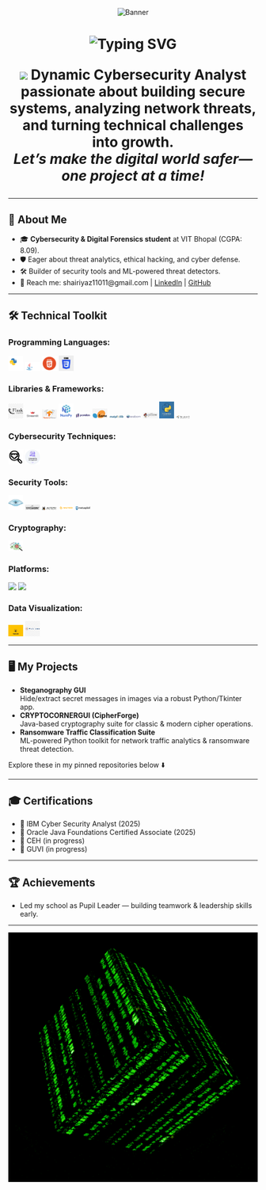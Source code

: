 <!-- Banner -->
<p align="center">
  <img src="assets/RBanner.gif" alt="Banner" width="1080" height="200"/>
</p>

<h1 align="center">
  <img src="https://readme-typing-svg.demolab.com?font=Fira+Code&pause=900&color=18A2E8&center=true&vCenter=true&width=450&lines=Hi%2C+I'm+Shaik+Riyaz+%F0%9F%91%8B;Cybersecurity+Analyst+%7C+Data+Analyst" alt="Typing SVG" />

<p align="center">
  <img src="https://media.giphy.com/media/hvRJCLFzcasrR4ia7z/giphy.gif" width="36" /> 
  <b>Dynamic Cybersecurity Analyst passionate about building secure systems, analyzing network threats, and turning technical challenges into growth.</b> 
  <br>
  <i>Let’s make the digital world safer—one project at a time!</i>
</p>

---

## 🚀 About Me

<ul>
  <li>🎓 <b>Cybersecurity & Digital Forensics student</b> at VIT Bhopal (CGPA: 8.09).</li>
  <li>🛡️ Eager about threat analytics, ethical hacking, and cyber defense.</li>
  <li>🛠️ Builder of security tools and ML-powered threat detectors.</li>
  <li>📧 Reach me: shairiyaz11011@gmail.com | <a href="www.linkedin.com/in/shaik-riyaz-761545251">LinkedIn</a> | <a href="">GitHub</a></li>
</ul>

---

## 🛠️ <span style="animation: glow 1.2s infinite alternate;">Technical Toolkit</span>

### **Programming Languages:**
<p>
  <img src="assets/python.gif" width="30"/>
  <img src="assets/java.gif" width="30"/>
  <img src="assets/html.png" width="30"/>
  <img src="assets/css.webp" width="30"/>
</p>

### **Libraries & Frameworks:**
<p>
  <img src="assets/flask.png" width="30"/>
  <img src="assets/Streamlit.png" width="30"/>
  <img src="assets/TensorFlow.jpg" width="30"/>
  <img src="assets/Numpy.png" width="30"/>
  <img src="assets/Pandas.png" width="30"/>
  <img src="assets/Scikit-learn.jpg" width="30"/>
  <img src="assets/Matplotlib.svg" width="30"/>
  <img src="assets/Seaborn.svg" width="30"/>
  <img src="assets/Pillow.jpeg" width="30"/>
  <img src="assets/Tkinter.jpg" width="30"/>
  <img src="assets/NetworkX.png" width="30"/>
</p>

### **Cybersecurity Techniques:**
<p>
  <img src="assets/TCP port scanning.png" width="30"/>
  <img src="assets/Vulnerability analysis.png" width="30"/>
</p>

### **Security Tools:**
<p>
  <img src="assets/nmap.png" width="30"/>
  <img src="assets/Wireshark.jpg" width="30"/>
  <img src="assets/Autopsy.png" width="30"/>
  <img src="assets/maltego.png" width="30"/>
  <img src="assets/Metasploit.svg" width="30"/>
</p>

### **Cryptography:**
<p>
  <img src="assets/steganography.jpeg" width="30"/>
</p>

### **Platforms:**
<p>
  <img src="assets/sql.svg" width="30"/>
  <img src="assets/aws.svg" width="30"/>
</p>

### **Data Visualization:**
<p>
  <img src="assets/power bi.gif" width="30"/>
  <img src="assets/tableau.png" width="30"/>
</p>

---

## 🖥️ My Projects

- <b>Steganography GUI</b>  
  Hide/extract secret messages in images via a robust Python/Tkinter app.
- <b>CRYPTOCORNERGUI (CipherForge)</b>  
  Java-based cryptography suite for classic & modern cipher operations.
- <b>Ransomware Traffic Classification Suite</b>  
  ML-powered Python toolkit for network traffic analytics & ransomware threat detection.

Explore these in my pinned repositories below ⬇️

---

## 🎓 Certifications
- 🏅 IBM Cyber Security Analyst (2025)
- 🏅 Oracle Java Foundations Certified Associate (2025)
- 🏅 CEH (in progress)
- 🏅 GUVI (in progress)

---

## 🏆 Achievements

- Led my school as Pupil Leader — building teamwork & leadership skills early.

---

<!-- Animation for end -->
<p align="center">
  <img src="assets/justlib.gif" alt="Thanks for visiting!" />
</p>

<!-- Add a little CSS for fun text glowing effect (works on GitHub web, but has limited CSS support) -->
<!-- For better animation, use services like https://readme-typing-svg.demolab.com -->
